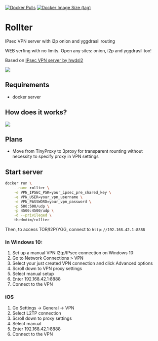[![Docker Pulls](https://img.shields.io/docker/pulls/thedmdim/rollter)](https://hub.docker.com/r/thedmdim/rollter)
[![Docker Image Size (tag)](https://img.shields.io/docker/image-size/thedmdim/rollter/latest)](https://hub.docker.com/r/thedmdim/rollter)

# Rollter
IPsec VPN server with i2p onion and yggdrasil routing

WEB serfing with no limits. Open any sites: onion, i2p and yggdrasil too!

Based on [IPsec VPN server by hwdsl2](https://github.com/hwdsl2/docker-ipsec-vpn-server)

![](logo.png)

## Requirements
- docker server
## How does it works?
![](diagram.png)
## Plans
- Move from TinyProxy to 3proxy for transparent rounting without necessity to specify proxy in VPN settings

## Start server
```sh
docker run \
    --name rollter \
    -e VPN_IPSEC_PSK=your_ipsec_pre_shared_key \
    -e VPN_USER=your_vpn_username \
    -e VPN_PASSWORD=your_vpn_password \
    -p 500:500/udp \
    -p 4500:4500/udp \
    -d --privileged \
    thedmdim/rollter
```

Then, to access TOR/I2P/YGG, connect to `http://192.168.42.1:8888`
### In Windows 10:
1. Set up a manual VPN l2tp/IPsec connection on Windows 10
2. Go to Network Connections > VPN
3. Select your just created VPN connection and click Advanced options
4. Scroll down to VPN proxy settings
5. Select manual setup
6. Enter 192.168.42.1:8888
7. Connect to the VPN
### iOS
1. Go Settings -> General -> VPN
2. Select L2TP connection
3. Scroll down to proxy settings
4. Select manual
5. Enter 192.168.42.1:8888
7. Connect to the VPN
